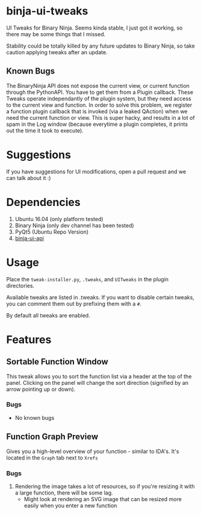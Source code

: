 # binja-ui-tweaks
UI Tweaks for Binary Ninja. Seems kinda stable, I just got it working, so there may be some things that I missed. 

Stability could be totally killed by any future updates to Binary Ninja, so take caution applying tweaks after an update.

## Known Bugs

The BinaryNinja API does not expose the current view, or current function through the PythonAPI. You have to get them from a Plugin callback. These Tweaks operate independantly of the plugin system, but they need access to the current view and function. In order to solve this problem, we register a function plugin callback that is invoked (via a leaked QAction) when we need the current function or view. This is super hacky, and results in a lot of spam in the Log window (because everytime a plugin completes, it prints out the time it took to execute). 

# Suggestions

If you have suggestions for UI modifications, open a pull request and we can talk about it :)

# Dependencies 

1. Ubuntu 16.04 (only platform tested)
2. Binary Ninja (only dev channel has been tested)
3. PyQt5 (Ubuntu Repo Version)
4. [binja-ui-api](http://www.github.com/nbsdx/binja-ui-api)

# Usage

Place the `tweak-installer.py`, `.tweaks`, and `UITweaks` in the plugin directories. 

Available tweaks are listed in .tweaks. If you want to disable certain tweaks, you can comment them out by prefixing them with a `#`. 

By default all tweaks are enabled.

# Features

## Sortable Function Window

This tweak allows you to sort the function list via a header at the top of the panel. Clicking on the panel will change the sort direction (signified by an arrow pointing up or down).

### Bugs

* No known bugs

## Function Graph Preview

Gives you a high-level overview of your function - similar to IDA's. It's located in the `Graph` tab next to `Xrefs`

### Bugs

1. Rendering the image takes a lot of resources, so if you're resizing it with a large function, there will be some lag. 
   * Might look at rendering an SVG image that can be resized more easily when you enter a new function
